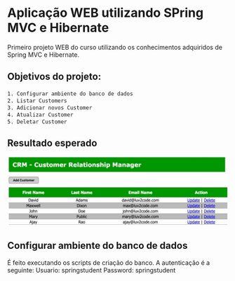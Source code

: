 # Aplicação WEB utilizando SPring MVC e Hibernate

Primeiro projeto WEB do curso utilizando os conhecimentos adquiridos de Spring MVC e Hibernate.

## Objetivos do projeto:
	1. Configurar ambiente do banco de dados
	2. Listar Customers
	3. Adicionar novos Customer
	4. Atualizar Customer
	5. Deletar Customer
	
## Resultado esperado
![Tela exibindo a listagem de Customers](img/resultado.jpg)


## Configurar ambiente do banco de dados

É feito executando os scripts de criação do banco. A autenticação é a seguinte:
Usuario: springstudent
Password: springstudent

